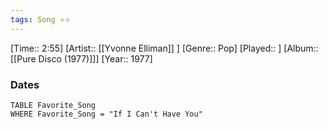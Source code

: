 ```yaml
---
tags: Song ⭐⭐ 
---
```

[Time:: 2:55]
[Artist:: [[Yvonne Elliman]] ]
[Genre:: Pop]
[Played:: ]
[Album:: [[Pure Disco (1977)]]]
[Year:: 1977]
### Dates
````dataview
TABLE Favorite_Song
WHERE Favorite_Song = "If I Can't Have You"
````